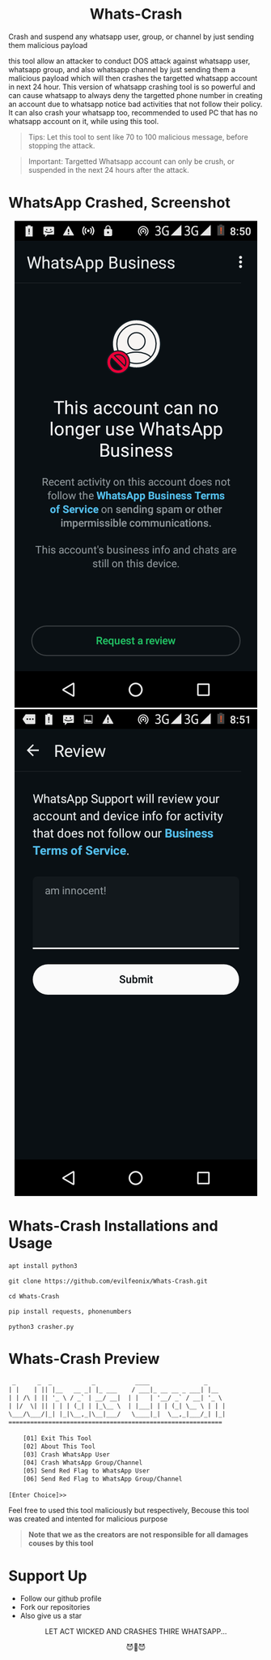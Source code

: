 
<div align='center'>
 
 # Whats-Crash
 
</div>

Crash and suspend any whatsapp user, group, or channel by just sending them malicious payload

this tool allow an attacker to conduct DOS attack against whatsapp user, whatsapp group, and also whatsapp channel by just sending them a malicious payload which will then crashes the targetted whatsapp account in next 24 hour. This version of whatsapp crashing  tool is so powerful and can cause whatsapp to always deny the targetted phone number in creating an account due to whatsapp notice bad activities that not follow their policy. It can also crash your whatsapp too, recommended to used PC that has no whatsapp account on it, while using this tool.

> Tips: Let this tool to sent like 70 to 100 malicious message, before stopping the attack.

> Important: Targetted Whatsapp account can only be crush, or suspended in the next 24 hours after the attack.

# WhatsApp Crashed, Screenshot

<div align='center'>
 
![Crashed](https://github.com/evilfeonix/Whats-Crash/blob/main/Screenshot_a.png)
![Crashed_](https://github.com/evilfeonix/Whats-Crash/blob/main/Screenshot_b.png)

</div>

# Whats-Crash Installations and Usage
```
apt install python3
```
```
git clone https://github.com/evilfeonix/Whats-Crash.git
```
```
cd Whats-Crash
```
```
pip install requests, phonenumbers
```
```
python3 crasher.py 
```

# Whats-Crash Preview
```
 _      _  _           _           ____               _     
| |    | || |__   __ _| |_ ___    / ___|_ __ __ _ ___| |__  
| | /\ | || '_ \ / _` | __/ __|  | |   | '__/ _` / __| '_ \ 
| |/  \| || | | | (_| | |_\__ \  | |___| | | (_| \__ \ | | |
\___/\___/|_| |_|\__,_|\__|___/   \____|_|  \__,_|___/_| |_|
===========================================================

    [01] Exit This Tool 
    [02] About This Tool 
    [03] Crash WhatsApp User 
    [04] Crash WhatsApp Group/Channel
    [05] Send Red Flag to WhatsApp User 
    [06] Send Red Flag to WhatsApp Group/Channel 

[Enter Choice]>> 
```

Feel free to used this tool maliciously but respectively, Becouse this tool was created and intented for malicious purpose
> **Note that we as the creators are not responsible for all damages couses by this tool**

# Support Up
- Follow our github profile
- Fork our repositories
- Also give us a star

<div align='center'>LET ACT WICKED AND CRASHES THIRE WHATSAPP... 
 
😈👿😈</div>

